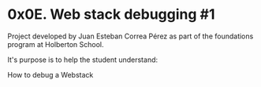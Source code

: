 # 0x0E. Web stack debugging #1

Project developed by Juan Esteban Correa Pérez as part of the foundations program at Holberton School.

It's purpose is to help the student understand:

How to debug a Webstack<br />